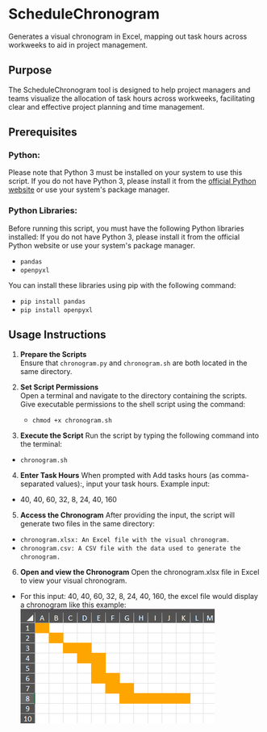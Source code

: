 # ScheduleChronogram

Generates a visual chronogram in Excel, mapping out task hours across workweeks to aid in project management.

## Purpose

The ScheduleChronogram tool is designed to help project managers and teams visualize the allocation of task hours across workweeks, facilitating clear and effective project planning and time management.

## Prerequisites
### Python:
Please note that Python 3 must be installed on your system to use this script. If you do not have Python 3, please install it from the [official Python website](https://www.python.org/) or use your system's package manager.

### Python Libraries:
Before running this script, you must have the following Python libraries installed:
If you do not have Python 3, please install it from the official Python website or use your system's package manager.

- `pandas`
- `openpyxl`

You can install these libraries using pip with the following command:

- `pip install pandas`
- `pip install openpyxl`

## Usage Instructions

1. **Prepare the Scripts**  
   Ensure that `chronogram.py` and `chronogram.sh` are both located in the same directory.

2. **Set Script Permissions**  
   Open a terminal and navigate to the directory containing the scripts. Give executable permissions to the shell script using the command:
   - `chmod +x chronogram.sh`

3. **Execute the Script**
   Run the script by typing the following command into the terminal:
- `chronogram.sh`

4. **Enter Task Hours**
   When prompted with Add tasks hours (as comma-separated values):, input your task hours. Example input:
- 40, 40, 60, 32, 8, 24, 40, 160
  
5. **Access the Chronogram**
   After providing the input, the script will generate two files in the same directory:
- `chronogram.xlsx: An Excel file with the visual chronogram.`
- `chronogram.csv: A CSV file with the data used to generate the chronogram.`

6. **Open and view the Chronogram**
  Open the chronogram.xlsx file in Excel to view your visual chronogram.
  - For this input: 40, 40, 60, 32, 8, 24, 40, 160, the excel file would display a chronogram like this example:
![Chronogram Example](./chronogram_excel1.png)

